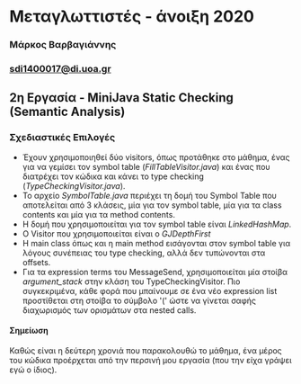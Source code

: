 # Μεταγλωττιστές - άνοιξη 2020

### Μάρκος Βαρβαγιάννης
### sdi1400017@di.uoa.gr

## 2η Εργασία - MiniJava Static Checking (Semantic Analysis)

### Σχεδιαστικές Επιλογές
- Έχουν χρησιμοποιηθεί δύο visitors, όπως προτάθηκε στο μάθημα, ένας για να γεμίσει τον symbol table (*FillTableVisitor.java*) και ένας που διατρέχει τον κώδικα και κάνει το type checking (*TypeCheckingVisitor.java*).
- Το αρχείο *SymbolTable.java* περιέχει τη δομή του Symbol Table που αποτελείται από 3 κλάσεις, μία για τον symbol table, μία για τα class contents και μία για τα method contents.
- Η δομή που χρησιμοποιείται για τον symbol table είναι *LinkedHashMap*.
- O Visitor που χρησιμοποιείται είναι ο *GJDepthFirst*
- Η main class όπως και η main method εισάγονται στον symbol table για λόγους συνέπειας του type checking, αλλά δεν τυπώνονται στα offsets.
- Για τα expression terms του MessageSend, χρησιμοποιείται μία στοίβα *argument_stack* στην κλάση του TypeCheckingVisitor. Πιο συγκεκριμένα, κάθε φορά που μπαίνουμε σε ένα νέο expression list προστίθεται στη στοίβα το σύμβολο '(' ώστε να γίνεται σαφής διαχωρισμός των ορισμάτων στα nested calls.

#### Σημείωση
Καθώς είναι η δεύτερη χρονιά που παρακολουθώ το μάθημα, ένα μέρος του κώδικα προέρχεται από την περσινή μου εργασία (που την είχα γράψει εγώ ο ίδιος).